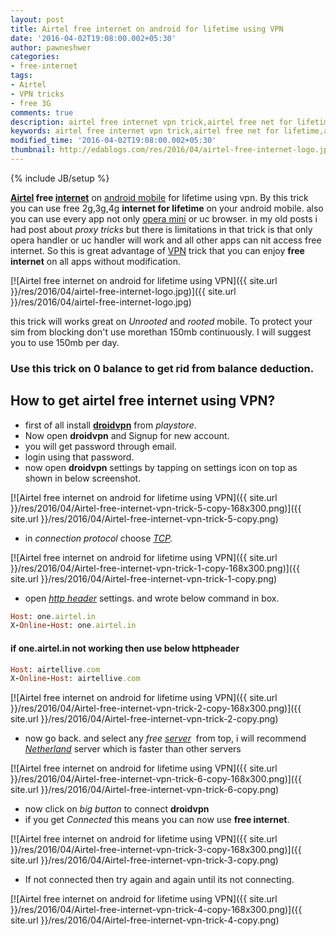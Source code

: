```yaml
---
layout: post
title: Airtel free internet on android for lifetime using VPN
date: '2016-04-02T19:08:00.002+05:30'
author: pawneshwer
categories:
- free-internet
tags:
- Airtel
- VPN tricks
- free 3G
comments: true
description: airtel free internet vpn trick,airtel free net for lifetime,airtel free net on android mobile,airtel 3g 4g free internet, free airtel net on facebook,whatsapp
keywords: airtel free internet vpn trick,airtel free net for lifetime,airtel free net on android mobile,airtel 3g 4g free internet, free airtel net on facebook,whatsapp
modified_time: '2016-04-02T19:08:00.002+05:30'
thumbnail: http://edablogs.com/res/2016/04/airtel-free-internet-logo.jpg
---
```


{% include JB/setup %}

**[Airtel](http://www.airtel.com/ "Bharti Airtel") free [internet](http://en.wikipedia.org/wiki/Internet "Internet")** on [android mobile](http://code.google.com/android/ "Android") for lifetime using vpn. By this trick you can use free 2g,3g,4g **internet for lifetime** on your android mobile. also you can use every app not only [opera mini](http://www.opera.com/mobile/ "Opera Mini") or uc browser. in my old posts i had post about _proxy tricks_ but there is limitations in that trick is that only opera handler or uc handler will work and all other apps can nit access free internet. So this is great advantage of [VPN](http://en.wikipedia.org/wiki/Virtual_private_network "Virtual private network") trick that you can enjoy **free internet** on all apps without modification.

[![Airtel free internet on android for lifetime using VPN]({{ site.url }}/res/2016/04/airtel-free-internet-logo.jpg)]({{ site.url }}/res/2016/04/airtel-free-internet-logo.jpg)

this trick will works great on _Unrooted_ and _rooted_ mobile. To protect your sim from blocking don't use morethan 150mb continuously. I will suggest you to use 150mb per day.

### Use this trick on 0 balance to get rid from balance deduction.

## How to get airtel free internet using VPN?

*   first of all install [**droidvpn**](https://play.google.com/store/apps/details?id=com.aed.droidvpn "Download droid vpn") from _playstore_.
*   Now open **droidvpn** and Signup for new account.
*   you will get password through email.
*   login using that password.
*   now open **droidvpn** settings by tapping on settings icon on top as shown in below screenshot.

[![Airtel free internet on android for lifetime using VPN]({{ site.url }}/res/2016/04/Airtel-free-internet-vpn-trick-5-copy-168x300.png)]({{ site.url }}/res/2016/04/Airtel-free-internet-vpn-trick-5-copy.png)  

*   in _connection protocol_ choose _[TCP](http://en.wikipedia.org/wiki/Transmission_Control_Protocol "Transmission Control Protocol")._

[![Airtel free internet on android for lifetime using VPN]({{ site.url }}/res/2016/04/Airtel-free-internet-vpn-trick-1-copy-168x300.png)]({{ site.url }}/res/2016/04/Airtel-free-internet-vpn-trick-1-copy.png)

*   open _[http header](http://en.wikipedia.org/wiki/List_of_HTTP_header_fields "List of HTTP header fields")_ settings. and wrote below command in box.

``` ruby
Host: one.airtel.in 
X-Online-Host: one.airtel.in
```

#### if one.airtel.in not working then use below httpheader

``` ruby
Host: airtellive.com
X-Online-Host: airtellive.com
```

[![Airtel free internet on android for lifetime using VPN]({{ site.url }}/res/2016/04/Airtel-free-internet-vpn-trick-2-copy-168x300.png)]({{ site.url }}/res/2016/04/Airtel-free-internet-vpn-trick-2-copy.png)

*   now go back. and select any _free [server](http://en.wikipedia.org/wiki/Server_%28computing%29 "Server (computing)")_  from top, i will recommend _[Netherland](http://en.wikipedia.org/wiki/Netherland "Netherland")_ server which is faster than other servers

[![Airtel free internet on android for lifetime using VPN]({{ site.url }}/res/2016/04/Airtel-free-internet-vpn-trick-6-copy-168x300.png)]({{ site.url }}/res/2016/04/Airtel-free-internet-vpn-trick-6-copy.png)

*   now click on _big button_ to connect **droidvpn**
*   if you get _Connected_ this means you can now use **free internet**.

[![Airtel free internet on android for lifetime using VPN]({{ site.url }}/res/2016/04/Airtel-free-internet-vpn-trick-3-copy-168x300.png)]({{ site.url }}/res/2016/04/Airtel-free-internet-vpn-trick-3-copy.png)

*   If not connected then try again and again until its not connecting.

[![Airtel free internet on android for lifetime using VPN]({{ site.url }}/res/2016/04/Airtel-free-internet-vpn-trick-4-copy-168x300.png)]({{ site.url }}/res/2016/04/Airtel-free-internet-vpn-trick-4-copy.png)
